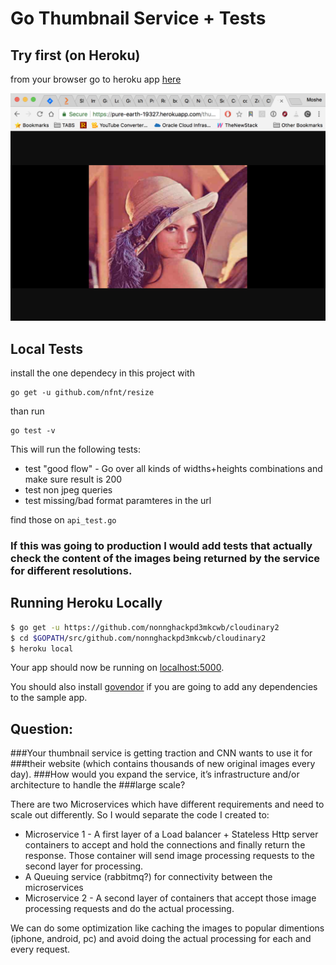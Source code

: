 
# Go Thumbnail Service + Tests

## Try first (on Heroku)
from your browser go to heroku app [here](https://pure-earth-19327.herokuapp.com/thumbnail?url=http://www.ximagic.com/d_im_lenajpeg/lena_comp.jpg&width=1024&height=400)

![img](assets/lena_hi.png)


## Local Tests
install the one dependecy in this project with 
```
go get -u github.com/nfnt/resize
```

than run 
```
go test -v
```

This will run the following tests:
 - test "good flow" -  Go over all kinds of widths+heights combinations and make sure result is 200
 - test non jpeg queries
 - test missing/bad format paramteres in the url

find those on `api_test.go`

### If this was going to production I would add tests that actually check the content of the images being returned by the service for different resolutions. 


## Running Heroku Locally

```sh
$ go get -u https://github.com/nonnghackpd3mkcwb/cloudinary2
$ cd $GOPATH/src/github.com/nonnghackpd3mkcwb/cloudinary2
$ heroku local
```

Your app should now be running on [localhost:5000](http://localhost:5000/).

You should also install [govendor](https://github.com/kardianos/govendor) if you are going to add any dependencies to the sample app.

## Question:
###Your thumbnail service is getting traction and CNN wants to use it for
###their website (which contains thousands of new original images every day).
###How would you expand the service, it’s infrastructure and/or architecture to handle the
###large scale?

There are two Microservices which have different requirements and need to scale out differently. 
So I would separate the code I created to:
- Microservice 1 - A first layer of a Load balancer + Stateless Http server containers to accept and hold the connections and finally return the response. Those container will send image processing requests to the second layer for processing. 
- A Queuing service (rabbitmq?) for connectivity between the microservices
- Microservice 2 - A second layer of containers that accept those image processing requests and do the actual processing. 

We can do some optimization like caching the images to popular dimentions (iphone, android, pc) and avoid doing the actual processing for each and every request. 
